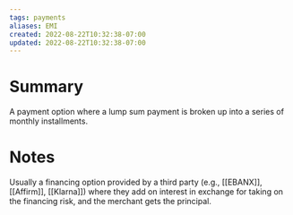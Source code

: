 ```yaml
---
tags: payments
aliases: EMI
created: 2022-08-22T10:32:38-07:00
updated: 2022-08-22T10:32:38-07:00
---
```


# Summary
A payment option where a lump sum payment is broken up into a series of monthly installments.

# Notes
Usually a financing option provided by a third party (e.g., [[EBANX]], [[Affirm]], [[Klarna]]) where they add on interest in exchange for taking on the financing risk, and the merchant gets the principal.